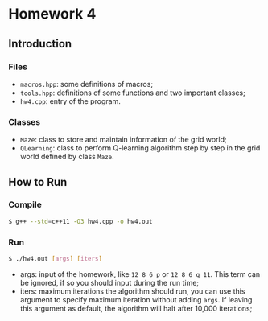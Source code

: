 # Homework 4

## Introduction

### Files

- `macros.hpp`: some definitions of macros;  
- `tools.hpp`: definitions of some functions and two important classes;  
- `hw4.cpp`: entry of the program.

### Classes

- `Maze`: class to store and maintain information of the grid world;  
- `QLearning`: class to perform Q-learning algorithm step by step in the grid world defined by class `Maze`.

## How to Run

### Compile

```bash
$ g++ --std=c++11 -O3 hw4.cpp -o hw4.out
```

### Run

```bash
$ ./hw4.out [args] [iters]
```

- args: input of the homework, like `12 8 6 p` or `12 8 6 q 11`. This term can be ignored, if so you should input during the run time;  
- iters: maximum iterations the algorithm should run, you can use this argument to specify maximum iteration without adding `args`. If leaving this argument as default, the algorithm will halt after 10,000 iterations;  
